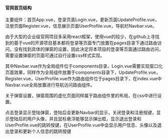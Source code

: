 #### **官网首页结构**

主要组件：首页App.vue，登录页面Login.vue，更新页面UpdateProfile.vue，注册页面Register.vue，信息展示页面UserProfile.vue，导航栏Navbar.vue。

由于大型的企业级官网项目多采用react框架，使用vue的较少，在github上寻找到的基于vue的开源项目基本都将登录等页面专门放置在pages目录下通过路由访问，没有找到具体的弹窗的设置，因此决定将本项目的登录等页面通过路由访问，需要设置弹窗的页面可通过自行设置css样式实现。

其中Navbar.vue作为全局组件位于components目录，Login.vue需要实现窗口化页面效果，同样作为全局组件放置于components目录下，UpdateProfile.vue，Register.vue，UserProfile.vue作为路由组件位于pages目录下，在index.vue中Navbar.vue全局放置进行导航访问路由组件。

关于弹窗设置，弹窗周围的虚化页面同样属于路由组件里的布局，在css中进行设置。

点击登录显示登陆弹窗，登陆后会更新Navbar的显示，关闭登录和注册按键，显示登陆后的用户头像，并且鼠标悬浮能够显示弹出框，显示退出登录和UserProfile.vue的跳转按键，在UserProfile.vue中会显示用户信息、头像以及退出登录和更新个人信息的跳转按键

